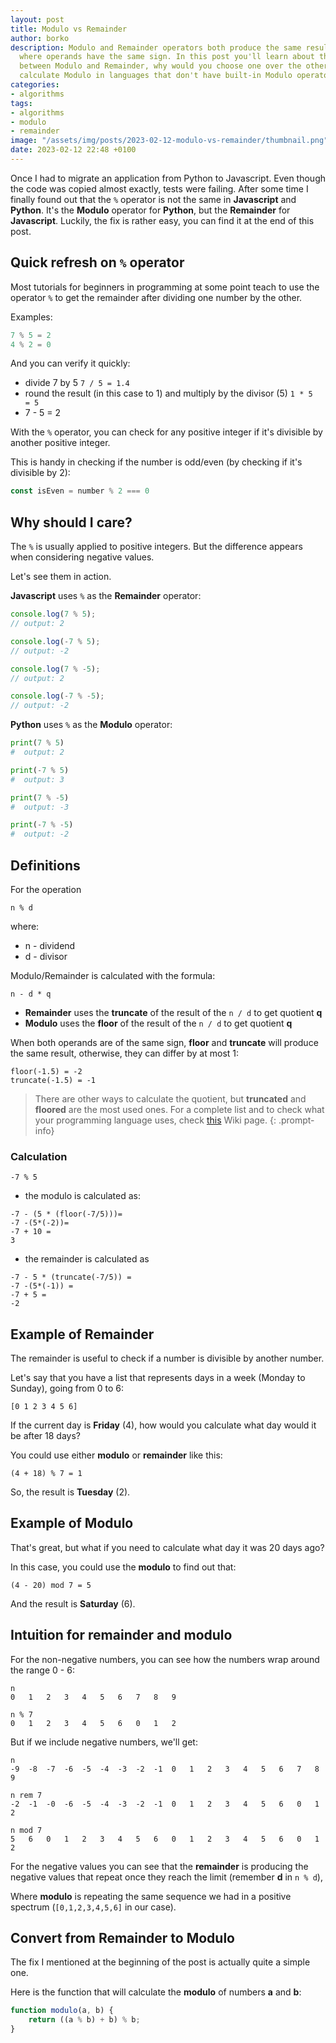 ```yaml
---
layout: post
title: Modulo vs Remainder
author: borko
description: Modulo and Remainder operators both produce the same result in cases
  where operands have the same sign. In this post you'll learn about the difference
  between Modulo and Remainder, why would you choose one over the other and how to
  calculate Modulo in languages that don't have built-in Modulo operator.
categories:
- algorithms
tags:
- algorithms
- modulo
- remainder
image: "/assets/img/posts/2023-02-12-modulo-vs-remainder/thumbnail.png"
date: 2023-02-12 22:48 +0100
---
```

Once I had to migrate an application from Python to Javascript. Even though the code was copied almost exactly, tests were failing. After some time I finally found out that the `%` operator is not the same in **Javascript** and **Python**. It's the **Modulo** operator for **Python**, but the **Remainder** for **Javascript**. Luckily, the fix is rather easy, you can find it at the end of this post.

## Quick refresh on `%` operator

Most tutorials for beginners in programming at some point teach to use the operator `%` to get the remainder after dividing one number by the other.

Examples:

```js
7 % 5 = 2
4 % 2 = 0
```

And you can verify it quickly:

- divide 7 by 5 `7 / 5 = 1.4`
- round the result (in this case to 1) and multiply by the divisor (5) `1 * 5  = 5`
- 7 - 5 = 2

With the `%` operator, you can check for any positive integer if it's divisible by another positive integer.

This is handy in checking if the number is odd/even (by checking if it's divisible by 2):

```js
const isEven = number % 2 === 0
```

## Why should I care?

The `%` is usually applied to positive integers. But the difference appears when considering negative values.

Let's see them in action.

**Javascript** uses `%` as the **Remainder** operator:


```js
console.log(7 % 5);
// output: 2

console.log(-7 % 5);
// output: -2

console.log(7 % -5);
// output: 2

console.log(-7 % -5);
// output: -2
```


**Python** uses `%` as the **Modulo** operator:

```py
print(7 % 5)
#  output: 2

print(-7 % 5)
#  output: 3

print(7 % -5)
#  output: -3

print(-7 % -5)
#  output: -2
```

## Definitions

For the operation

```
n % d
```

where:

- n - dividend
- d - divisor

Modulo/Remainder is calculated with the formula:

`n - d * q`

- **Remainder** uses the **truncate** of the result of the `n / d` to get quotient **q**
- **Modulo** uses the **floor** of the result of the `n / d` to get quotient **q**

When both operands are of the same sign, **floor** and **truncate** will produce the same result, otherwise, they can differ by at most 1:

```
floor(-1.5) = -2
truncate(-1.5) = -1
```

> There are other ways to calculate the quotient, but **truncated** and **floored** are the most used ones. For a complete list and to check what your programming language uses, check [this](https://en.wikipedia.org/wiki/Modulo#In_programming_languages) Wiki page.
{: .prompt-info}

### Calculation

`-7 % 5`

- the modulo is calculated as:

```
-7 - (5 * (floor(-7/5)))=
-7 -(5*(-2))=
-7 + 10 =
3
```

- the remainder is calculated as 

```
-7 - 5 * (truncate(-7/5)) = 
-7 -(5*(-1)) = 
-7 + 5 = 
-2
```

## Example of Remainder

The remainder is useful to check if a number is divisible by another number.

Let's say that you have a list that represents days in a week (Monday to Sunday), going from 0 to 6:

`[0 1 2 3 4 5 6]`

If the current day is **Friday** (4), how would you calculate what day would it be after 18 days?

You could use either **modulo** or **remainder** like this:

`(4 + 18) % 7 = 1`

So, the result is **Tuesday** (2).

## Example of Modulo

That's great, but what if you need to calculate what day it was 20 days ago?

In this case, you could use the **modulo** to find out that:

`(4 - 20) mod 7 = 5`

And the result is **Saturday** (6).

## Intuition for remainder and modulo

For the non-negative numbers, you can see how the numbers wrap around the range 0 - 6:

```
n
0   1   2   3   4   5   6   7   8   9

n % 7
0   1   2   3   4   5   6   0   1   2
```

But if we include negative numbers, we'll get:

```
n
-9  -8  -7  -6  -5  -4  -3  -2  -1  0   1   2   3   4   5   6   7   8   9

n rem 7
-2  -1  -0  -6  -5  -4  -3  -2  -1  0   1   2   3   4   5   6   0   1   2

n mod 7
5   6   0   1   2   3   4   5   6   0   1   2   3   4   5   6   0   1   2
```

For the negative values you can see that the **remainder** is producing the negative values that repeat once they reach the limit (remember **d** in `n % d`),

Where **modulo** is repeating the same sequence we had in a positive spectrum (`[0,1,2,3,4,5,6]` in our case).

## Convert from Remainder to Modulo

The fix I mentioned at the beginning of the post is actually quite a simple one.

Here is the function that will calculate the **modulo** of numbers **a** and **b**:

```js
function modulo(a, b) {
    return ((a % b) + b) % b;
}
```
